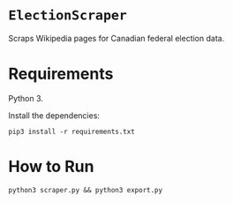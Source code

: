 # `ElectionScraper`
Scraps Wikipedia pages for Canadian federal election data.

# Requirements
Python 3.

Install the dependencies:
```
pip3 install -r requirements.txt
```

# How to Run
```
python3 scraper.py && python3 export.py
```
